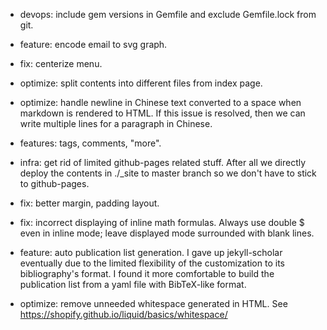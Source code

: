 - devops: include gem versions in Gemfile and exclude Gemfile.lock
  from git.

- feature: encode email to svg graph.

- fix: centerize menu.

- optimize: split contents into different files from index page.

- optimize: handle newline in Chinese text converted to a space when
  markdown is rendered to HTML. If this issue is resolved, then we can
  write multiple lines for a paragraph in Chinese.

- features: tags, comments, "more".

+ infra: get rid of limited github-pages related stuff. After all we
  directly deploy the contents in ./_site to master branch so we don't
  have to stick to github-pages.

+ fix: better margin, padding layout.

+ fix: incorrect displaying of inline math formulas.
  Always use double $ even in inline mode; leave displayed mode
  surrounded with blank lines.

+ feature: auto publication list generation.
  I gave up jekyll-scholar eventually due to the limited flexibility
  of the customization to its bibliography's format. I found it more
  comfortable to build the publication list from a yaml file with
  BibTeX-like format.

+ optimize: remove unneeded whitespace generated in HTML. See
  https://shopify.github.io/liquid/basics/whitespace/
